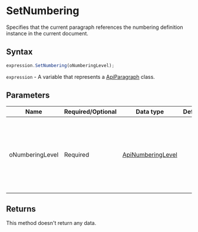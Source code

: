 # SetNumbering

Specifies that the current paragraph references the numbering definition instance in the current document.

## Syntax

```javascript
expression.SetNumbering(oNumberingLevel);
```

`expression` - A variable that represents a [ApiParagraph](../ApiParagraph.md) class.

## Parameters

| **Name** | **Required/Optional** | **Data type** | **Default** | **Description** |
| ------------- | ------------- | ------------- | ------------- | ------------- |
| oNumberingLevel | Required | [ApiNumberingLevel](../../ApiNumberingLevel/ApiNumberingLevel.md) |  | The numbering level which will be used for assigning the numbers to the paragraph. |

## Returns

This method doesn't return any data.